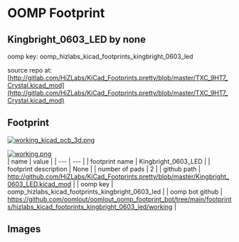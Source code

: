 # OOMP Footprint  
## Kingbright_0603_LED  by none  
  
oomp key: oomp_hizlabs_kicad_footprints_kingbright_0603_led  
  
source repo at: [http://gitlab.com/HiZLabs/KiCad_Footprints.pretty/blob/master/TXC_9HT7_Crystal.kicad_mod](http://gitlab.com/HiZLabs/KiCad_Footprints.pretty/blob/master/TXC_9HT7_Crystal.kicad_mod)  
## Footprint  
  
[![working_kicad_pcb_3d.png](working_kicad_pcb_3d_600.png)](working_kicad_pcb_3d.png)  
  
[![working.png](working_600.png)](working.png)  
| name | value | 
| --- | --- | 
| footprint name | Kingbright_0603_LED | 
| footprint description | None | 
| number of pads | 2 | 
| github path | http://github.com/HiZLabs/KiCad_Footprints.pretty/blob/master/Kingbright_0603_LED.kicad_mod | 
| oomp key | oomp_hizlabs_kicad_footprints_kingbright_0603_led | 
| oomp bot github | https://github.com/oomlout/oomlout_oomp_footprint_bot/tree/main/footprints/hizlabs_kicad_footprints_kingbright_0603_led/working | 
## Images  
